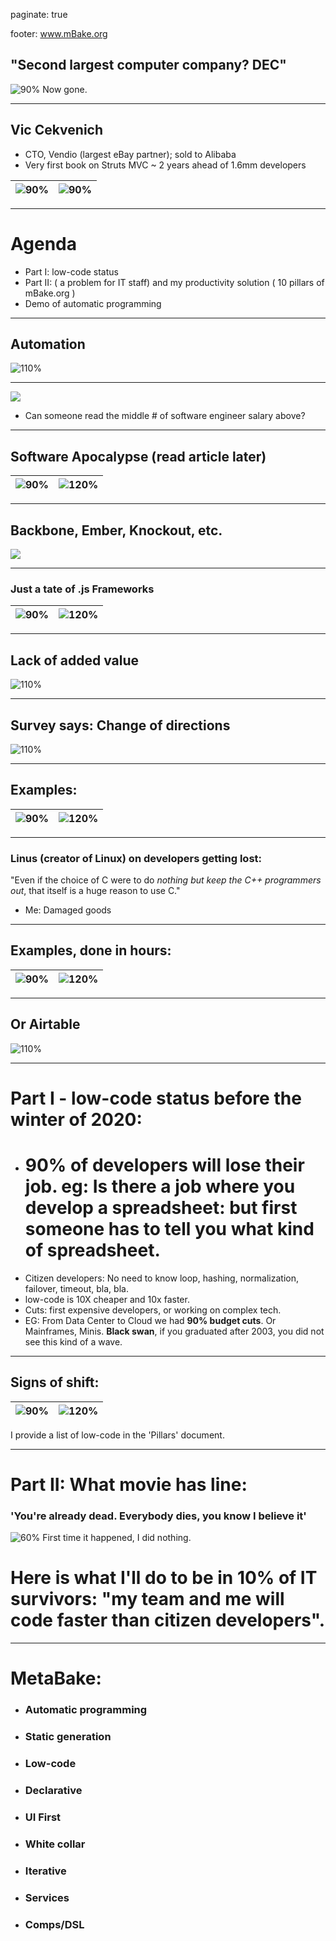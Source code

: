 <!-- $theme: default -->
<!-- prerender: true -->
<!-- paginate: true -->
paginate: true 
<!-- page_number: true -->
<!-- $size: 16:9 -->
footer: www.mBake.org

## "Second largest computer company? DEC"

![90%](pro/00dec.png)
Now gone.

---

## Vic Cekvenich
- CTO, Vendio (largest eBay partner); sold to Alibaba
- Very first book on Struts MVC ~ 2 years ahead of 1.6mm developers

|![90%](pro/09vic.jpg)|![90%](pro/10strutsbooks.png)|
|:-:|:-:|

---

# Agenda
- Part I: low-code status
- Part II: ( a problem for IT staff) and my productivity solution ( 10 pillars of mBake.org )
- Demo of automatic programming

---

## Automation
![110%](pro/11auto.png)

---

![](pro/12comp.png)
- Can someone read the middle # of software engineer salary above?

---

## Software Apocalypse (read article later)
|![90%](pro/17apo.png)|![120%](pro/18hightech.png)|
|:-:|:-:|

---

## Backbone, Ember, Knockout, etc. 
![](pro/20poly.jpg)

--- 
### Just a tate of .js Frameworks
|![90%](pro/21airb.png)|![120%](pro/22flut.png)|
|:-:|:-:|

---

## Lack of added value
![110%](pro/30obsolete.png)

---

## Survey says: Change of directions
![110%](pro/31it.png)

---

## Examples:
|![90%](pro/40jform.png)|![120%](pro/icode.png)|
|:-:|:-:|

---

### Linus (creator of Linux) on developers getting lost:
"Even if the choice of C were to do *nothing 
but keep the C++ programmers out*, 
 that itself is a huge reason to use C."
- Me: Damaged goods

---

## Examples, done in hours: 
|![90%](pro/40jform.png)|![120%](pro/icode.png)|
|:-:|:-:|

---

## Or Airtable
![110%](pro/50air.png)

--- 

# Part I - low-code status before the winter of 2020:
- # 90% of developers will lose their job. eg: Is there a job where you develop a spreadsheet: but first someone has to tell you what kind of spreadsheet. 
- Citizen developers: No need to know loop, hashing, normalization, failover, timeout, bla, bla. 
- low-code is 10X cheaper and 10x faster.
- Cuts: first expensive developers, or working on complex tech.
- EG: From Data Center to Cloud we had **90% budget cuts**. Or Mainframes, Minis. 
**Black swan**, if you graduated after 2003, you did not see this kind of a wave.

--- 

## Signs of shift: 
|![90%](pro/60gart.png)|![120%](pro/60out.png)|
|:-:|:-:|
I provide a list of low-code in the 'Pillars' document.

---

# Part II: What movie has line: 
###  'You're already dead. Everybody dies, you know I believe it' 
![60%](pro/100linda.jpg)
First time it happened, I did nothing.

# Here is what I'll do to be in 10% of IT survivors: "my team and me will code faster than citizen developers". 
---

# MetaBake:
- ### Automatic programming
- ### Static generation
- ### Low-code
- ### Declarative 
- ### UI First
- ### White collar
- ### Iterative
- ### Services
- ### Comps/DSL

